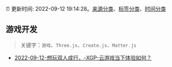 :alarm_clock: 更新时间: 2022-09-12 19:14:28。[来源分类](../README.md)、[标签分类](../TAGS.md)、[时间分类](../TIMELINE.md)

## 游戏开发


> 关键字：`游戏`、`Three.js`、`Create.js`、`Matter.js`



- [2022-09-12-想玩双人成行，-XGP-云游戏当下体验如何？](https://www.v2ex.com/t/879526) 